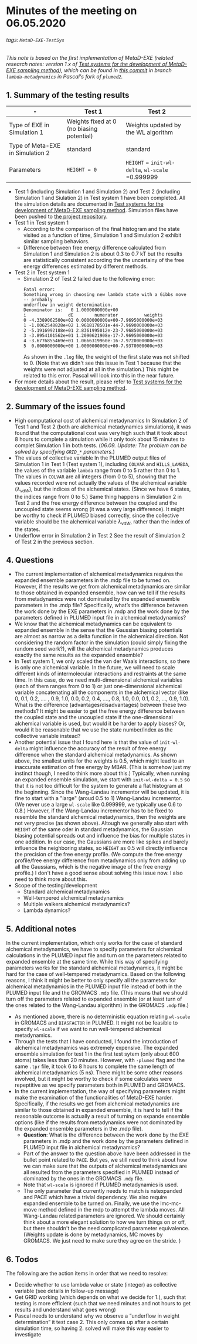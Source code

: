 # Minutes of the meeting on 06.05.2020
###### tags: `MetaD-EXE-TestSys`
*This note is based on the first implementation of MetaD-EXE (related research notes: version 1.x of [Test systems for the development of MetaD-EXE sampling method](/Op4zoHsKSQebhY5xrQmadw)), which can be found in [this commit](https://github.com/ptmerz/plumed2/commit/594ab6d2cf7f16928063e00381d87f633f95ca7a) in branch `lambda-metadynamics` in Pascal's fork of `plumed2`.*

## 1. Summary of the testing results
| -                                | Test 1                                    | Test 2                                           |
| -------------------------------- | ----------------------------------------- | ------------------------------------------------ |
| Type of EXE in Simulation 1      | Weights fixed at 0 (no biasing potential) | Weights updated by the WL algorithm              |
| Type of Meta-EXE in Simulation 2 | standard                                  | standard                                         |
| Parameters                       | `HEIGHT = 0`                              | `HEIGHT` = `init-wl-delta`, `wl-scale` =0.999999 |
- Test 1 (including Simulation 1 and Simulation 2) and Test 2 (including Simulation 1 and Siulation 2) in Test system 1 have been completed. All the simulation details are documented in [Test systems for the development of MetaD-EXE sampling method](/Op4zoHsKSQebhY5xrQmadw). Simulation files have been pushed to [the project repository](https://github.com/wehs7661/MetaD_EXE_TestSys/commit/443f88889b6deb97394270bca866b4dbcd52a464).
- Test 1 in Test system 1
    - According to the comparison of the final histogram and the state visited as a function of time, Simulation 1 and Simulation 2 exhibit similar sampling behaviors.
    - Difference between free energy difference calculated from Simulation 1 and Simulation 2 is about 0.3 to 0.7 kT but the results are statistically consistent according the the uncertainy of the free energy differences estimated by different methods.
- Test 2 in Test system 1
    - Simulation 2 of Test 2 failed due to the following error:
      ```
      Fatal error:
      Something wrong in choosing new lambda state with a Gibbs move -- probably
      underflow in weight determination.
      Denominator is:   0 1.0000000000e+00
      i                dE        numerator          weights
      0 -4.3389062500e+02 0.0000000000e+00-7.9695000000e+03
      1 -1.0062548828e+02 1.9618178501e-44-7.9690000000e+03
      2 -5.1916992188e+01 2.8361995012e-23-7.9685000000e+03
      3 -3.8954101562e+01 1.2090621908e-17-7.9695000000e+03
      4 -3.6776855469e+01 1.0666319960e-16-7.9720000000e+03
      5  0.0000000000e+00 1.0000000000e+00-7.9370000000e+03
      ```
      As shown in the `.log` file, the weight of the first state was not shifted to 0. (Note that we didn't see this issue in Test 1 because that the weights were not adjusted at all in the simulation.) This might be related to this error. Pascal will look into this in the near future.
- For more details about the result, please refer to [Test systems for the development of MetaD-EXE sampling method](/Op4zoHsKSQebhY5xrQmadw).

## 2. Summary of the issues found
- High computational cost of alchemical metadynamics
  In Simulation 2 of Test 1 and Test 2 (both are alchemical metadynamics simulations), it was found that the computational cost was very high such that it took about 8 hours to complete a simulation while it only took about 15 minutes to complet Simulation 1 in both tests. (*06.09. Update: The problem can be solved by specifying `GRID_*` parameters.*)
- The values of collective variable
In the PLUMED output files of Simulation 1 in Test 1 (Test system 1), including `COLVAR` and `HILLS_LAMBDA`, the values of the variable `lambda` range from 0 to 5 rather than 0 to 1. The values in `COLVAR` are all integers (from 0 to 5), showing that the values recorded were not actually the values of the alchemical variable ($\lambda_{vdW}$), but the indices of the alchemical states. (Since we have 6 states, the indices range from 0 to 5.) Same thing happens in Simulation 2 in Test 2 and the free energy difference between the coupled and the uncoupled state seems wrong (it was a vary large difference). It might be worthy to check if PLUMED biased correctly, since the collective variable should be the alchemical variable $\lambda_{vdW}$, rather than the index of the states.
- Underflow error in Simulation 2 in Test 2
  See the result of Simulation 2 of Test 2 in the previous section.

## 4. Questions
- The current implementation of alchemical metadynamics requires the expanded ensemble parameters in the .mdp file to be turned on. However, if the results we get from alchemical metadynamics are similar to those obtained in expanded ensemble, how can we tell if the results from metadynamics were not dominated by the expanded ensemble parameters in the .mdp file? Specifically, what’s the difference between the work done by the EXE parameters in .mdp and the work done by the parameters defined in PLUMED input file in alchemical metadynamics?
- We know that the alchemical metadynamics can be equivalent to expanded ensemble in the sense that the Gaussian biasing potentials are almost as narrow as a delta function in the alchemical direction. Not considering the random factor in the simulation (could simply fixing the random seed work?), will the alchemical metadynamics produces exactly the same results as the expanded ensemble?
- In Test system 1, we only scaled the van der Waals interactions, so there is only one alchemical variable. In the future, we will need to scale different kinds of intermolecular interactions and restraints at the same time. In this case, do we need multi-dimensional alchemical variables (each of them ranges from 0 to 1) or just one-dimensional alchemical variable concatenating all the components in the alchemical vector (like 0, 0.1, 0.2, …. , 0.9, 1.0, 0.0, 0.2, 0.4, …., 0.8, 1.0, 0.0, 0.1, 0.2, …, 0.9, 1.0). What is the difference (advantages/disadvantages) between these two methods? It might be easier to get the free energy difference between the coupled state and the uncoupled state if the one-dimensional alchemical variable is used, but would it be harder to apply biases? Or, would it be reasonable that we use the state number/index as the collective variable instead?
- Another potential issue that I found here is that the value of `init-wl-delta` might influence the accuracy of the result of free energy difference when the standard alchemical metadynamics. As shown above, the smallest units for the weights is 0.5, which might lead to an inaccurate estimation of free energy by MBAR. (This is somehow just my instinct though, I need to think more about this.) Typically, when running an expanded ensemble simulation, we start with `init-wl-delta = 0.5` so that it is not too difficult for the system to generate a flat histogram at the beginning. Since the Wang-Landau incrementor will be updated, it is fine to start with a "large" (aroud 0.5 to 1) Wang-Landau incrementor. (We never use a large `wl-scale` like 0.999999, we typically use 0.6 to 0.8.) However, if the Wang-Landau incrementor has to be fixed to resemble the standard alchemical metadynamics, then the weights are not very precise (as shown above). Altough we generally also start with `HEIGHT` of the same oder in standard metadynamics, the Gaussian biasing potential spreads out and influence the bias for multiple states in one addition. In our case, the Gaussians are more like spikes and barely influence the neighboring states, so `HEIGHT` as 0.5 will directly influence the precision of the free energy profile. (We compute the free energy profile/free energy difference from metadynamics only from adding up all the Gaussians, which is the negative image of the free energy profile.) I don't have a good sense about solving this issue now. I also need to think more about this.
- Scope of the testing/development
  - Standard alchemical metadynamics
  - Well-tempered alchemical metadynamics
  - Multiple walkers alchemical metadynamics?
  - Lambda dynamics?

## 5. Additional notes
In the current implementation, which only works for the case of standard alchemical metadynamics, we have to specify parameters for alchemical calculations in the PLUMED input file and turn on the parameters related to expanded ensemble at the same time. While this way of specifying parameters works for the standard alchemical metadynamics, it might be hard for the case of well-tempered metadynamics. Based on the following reasons, I think it might be better to only specify all the parameters for alchemical metadynamics in the PLUMED input file instead of both in the PLUMED input file and the GROMACS `.mdp` file. (This means that we should turn off the parameters related to expanded ensemble (or at least turn of the ones related to the Wang-Landau algorithm) in the GROMACS `.mdp` file.)
- As mentioned above, there is no deterministic equation relating `wl-scale` in GROMACS and `BIASFACTOR` in PLUMED. It might not be feasible to specify `wl-scale` if we want to run well-tempered alchemical metadynamics.
- Through the tests that I have conducted, I found the introduction of alchemical metadynamics was extremely expensive. The expanded ensemble simulation for test 1 in the first test sytem (only about 600 atoms) takes less than 20 minutes. However, with `-plumed` flag and the same `.tpr` file, it took 6 to 8 hours to complete the same length of alchemical metadynamics (5 ns). There might be some other reasons involved, but it might be worthy to check if some calculates were repeptitive as we specify parameters both in PLUMED and GROMACS.
- In the current implementation, the way of specifying parameters might make the examination of the functionalities of MetaD-EXE harder. Specifically, if the results we get from alchemical metadynamics are similar to those obtained in expanded ensemble, it is hard to tell  if the reasonable outcome is actually a result of turning on expande ensemble options (like if the results from metadynamics were not dominated by the expanded ensemble parameters in the .mdp file). 
    - **Question**: What is the difference between  the work done by the EXE parameters in .mdp and the work done by the parameters defined in PLUMED input file in alchemical metadynamics?
    - Part of the answer to the question above have been addressed in the bullet point related to `PACE`. But yes, we still need to think about how we can make sure that the outputs of alchemical metadynamics are all resulted from the parameters specified in PLUMED instead of dominated by the ones in the GROMACS `.mdp` file.
    - Note that `wl-scale` is ignored if PLUMED metadynamics is used.  
    - The only parameter that currently needs to match is nstexpanded and PACE which have a trivial dependency. We also require expanded ensemble to be turned on. Finally, we use the lmc-mc-move method defined in the mdp to attempt the lambda moves. All Wang-Landau related parameters are ignored. We should certainly think about a more elegant solution to how we turn things on or off, but there shouldn't be the need complicated parameter equivalence. (Weights update is done by metadynamics, MC moves by GROMACS. We just need to make sure they agree on the stride. )

## 6. Todos 
The following are the action items in order that we need to resolve:
- Decide whether to use lambda value or state (integer) as collective variable (see details in follow-up message)
- Get GRID working (which depends on what we decide for 1.), such that testing is more efficient (such that we need minutes and not hours to get results and understand what goes wrong)
- Pascal needs to understand why we observe a “underflow in weight determination” it test case 2. This only comes up after a certain simulation time, so having 2. solved will make this way easier to investigate

